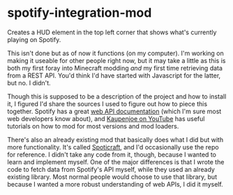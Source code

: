 # spotify-integration-mod
Creates a HUD element in the top left corner that shows what's currently playing on Spotify.

This isn't done but as of now it functions (on my computer). I'm working on making it useable for other people right now, but it may take a little as this is both my first foray into Minecraft modding *and* my first time retrieving data from a REST API. You'd think I'd have started with Javascript for the latter, but no. I didn't.

Though this is supposed to be a description of the project and how to install it, I figured I'd share the sources I used to figure out how to piece this together. Spotify has a great [web API documentation](https://developer.spotify.com/documentation/web-api) (which I'm sure most web developers know about), and [Kaupenjoe on YouTube](https://www.youtube.com/@ModdingByKaupenjoe) has useful tutorials on how to mod for most versions and mod loaders.

There's also an already existing mod that basically does what I did but with more functionality. It's called [Spoticraft](https://github.com/IMB11/Spoticraft), and I'd occasionally use the repo for reference. I didn't take any code from it, though, because I wanted to learn and implement myself. One of the major differences is that I wrote the code to fetch data from Spotify's API myself, while they used an already existing library. Most normal people would choose to use that library, but because I wanted a more robust understanding of web APIs, I did it myself.
